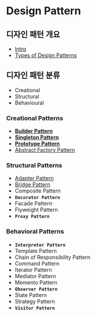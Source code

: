 # Design Pattern

## 디자인 패턴 개요

* [Intro](https://github.com/SeokRae/TIL/tree/19997443918ceb7dfe18b1fc3c3aafa1e8125069/design/contents/_intro.md)
* [Types of Design Patterns](https://github.com/SeokRae/TIL/tree/19997443918ceb7dfe18b1fc3c3aafa1e8125069/design/contents/_types_of_design_patterns.md)

## 디자인 패턴 분류

* Creational
* Structural
* Behavioural

### **Creational Patterns**

* [**Builder Pattern**](_builder.md)
* [**Singleton Pattern**](_singleton.md)
* [**Prototype Pattern**](_prototype.md)
* [Abstract Factory Pattern](_abstract_factory.md)

### Structural Patterns

* [Adapter Pattern](_adapter.md)
* [Bridge Pattern](_bridge.md)
* Composite Pattern
* **`Decorator Pattern`**
* Facade Pattern
* Flyweight Pattern
* **`Proxy Pattern`**

### Behavioral Patterns

* **`Interpreter Pattern`**
* Template Pattern
* Chain of Responsibility Pattern
* Command Pattern
* Iterator Pattern
* Mediator Pattern
* Memento Pattern
* **`Observer Pattern`**
* State Pattern
* Strategy Pattern
* **`Visitor Pattern`**
